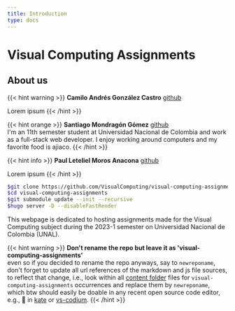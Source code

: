 ```yaml
---
title: Introduction
type: docs
---
```


# **Visual Computing Assignments**

## About us

{{< hint warning >}}
**Camilo Andrés González Castro** [github](https://github.com/andgonzalezcas)

Lorem ipsum
{{< /hint >}}

{{< hint orange >}}
**Santiago Mondragón Gómez** [github](https://github.com/mondracode)\
I'm an 11th semester student at Universidad Nacional de Colombia and work as a full-stack web developer. I enjoy working around computers and my favorite food is ajiaco.
{{< /hint >}}

{{< hint info >}}
**Paul Leteliel Moros Anacona** [github](https://github.com/pmoros)

Lorem ipsum
{{< /hint >}}

```sh
$git clone https://github.com/VisualComputing/visual-computing-assignments
$cd visual-computing-assignments
$git submodule update --init --recursive
$hugo server -D --disableFastRender
```

This webpage is dedicated to hosting assignments made for the Visual Computing subject during the 2023-1 semester on Universidad Nacional de Colombia (UNAL).

{{< hint warning >}}
**Don't rename the repo but leave it as 'visual-computing-assignments'**  
even so if you decided to rename the repo anyways, say to `newreponame`, don't forget to update all url references of the markdown and js file sources, to reflect that change, i.e., look within all [content folder](https://github.com/VisualComputing/visual-computing-assignments/tree/main/content) files for `visual-computing-assignments` occurrences and replace them by `newreponame`, which btw should easily be doable in any recent open source code editor, e.g., 🔎 in [kate](https://kate-editor.org/) or [vs-codium](https://vscodium.com/).
{{< /hint >}}
